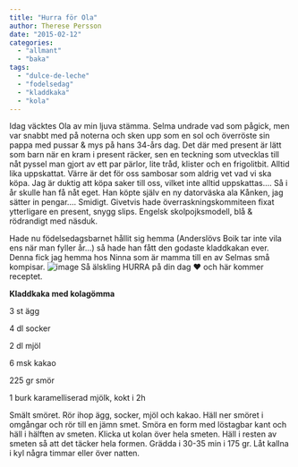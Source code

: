 ```yaml
---
title: "Hurra för Ola"
author: Therese Persson
date: "2015-02-12"
categories: 
  - "allmant"
  - "baka"
tags: 
  - "dulce-de-leche"
  - "fodelsedag"
  - "kladdkaka"
  - "kola"
---
```


Idag väcktes Ola av min ljuva stämma. Selma undrade vad som pågick, men var snabbt med på noterna och sken upp som en sol och överröste sin pappa med pussar & mys på hans 34-års dag. Det där med present är lätt som barn när en kram i present räcker, sen en teckning som utvecklas till nåt pyssel man gjort av ett par pärlor, lite tråd, klister och en frigolitbit. Alltid lika uppskattat. Värre är det för oss sambosar som aldrig vet vad vi ska köpa. Jag är duktig att köpa saker till oss, vilket inte alltid uppskattas.... Så i år skulle han få nåt eget. Han köpte själv en ny datorväska ala Kånken, jag sätter in pengar.... Smidigt. Givetvis hade överraskningskommiteen fixat ytterligare en present, snygg slips. Engelsk skolpojksmodell, blå & rödrandigt med näsduk.

Hade nu födelsedagsbarnet hållit sig hemma (Anderslövs Boik tar inte vila ens när man fyller år...) så hade han fått den godaste kladdkakan ever. Denna fick jag hemma hos Ninna som är mamma till en av Selmas små kompisar. 
![image](/static/img/image8-e1424334253426-768x1024.jpg)
Så älskling HURRA på din dag ❤️ och här kommer receptet.

**Kladdkaka med kolagömma**

3 st ägg

4 dl socker

2 dl mjöl

6 msk kakao

225 gr smör

1 burk karamelliserad mjölk, kokt i 2h

Smält smöret. Rör ihop ägg, socker, mjöl och kakao. Häll ner smöret i omgångar och rör till en jämn smet. Smöra en form med löstagbar kant och häll i hälften av smeten. Klicka ut kolan över hela smeten. Häll i resten av smeten så att det täcker hela formen. Grädda i 30-35 min i 175 gr. Låt kallna i kyl några timmar eller över natten.
